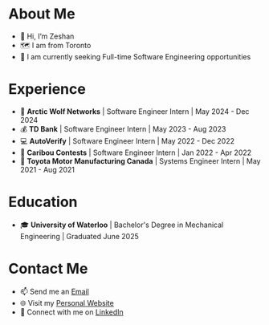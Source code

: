 # About Me
- 👋 Hi, I’m Zeshan
- 🗺️ I am from Toronto
- 👀 I am currently seeking Full-time Software Engineering opportunities

# Experience
- 🔐 **Arctic Wolf Networks** | Software Engineer Intern | May 2024 - Dec 2024
- 💰 **TD Bank** | Software Engineer Intern | May 2023 - Aug 2023
- 💻 **AutoVerify** | Software Engineer Intern | May 2022 - Dec 2022
- 📝 **Caribou Contests** | Software Engineer Intern | Jan 2022 - Apr 2022
- 🚙 **Toyota Motor Manufacturing Canada** | Systems Engineer Intern | May 2021 - Aug 2021

# Education
- 🎓 **University of Waterloo** | Bachelor's Degree in Mechanical Engineering | Graduated June 2025

# Contact Me
- 📫 Send me an [Email](mailto:zeshan.qureshi@uwaterloo.ca)
- 🌐 Visit my [Personal Website](https://zeshanqureshi.site/)
- 💼 Connect with me on [LinkedIn](https://www.linkedin.com/in/zeshanq/)

